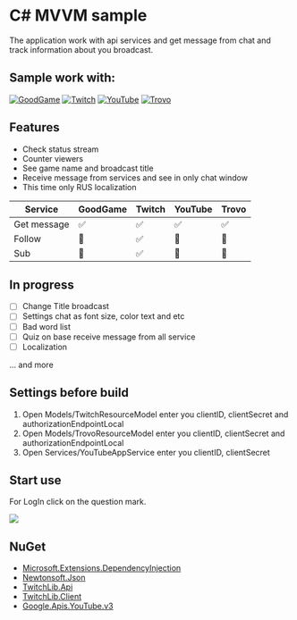 # C# MVVM sample
The application work with api services and get message from chat and track information about you broadcast.

## Sample work with:
[![GoodGame](https://xaarrus.github.io/Blog/img/ico/igg.png)](https://goodgame.ru/) [![Twitch](https://xaarrus.github.io/Blog/img/ico/itw.png)](https://twitch.tv/) [![YouTube](https://xaarrus.github.io/Blog/img/ico/iyt.png)](https://youtube.com/) [![Trovo](https://cdn.discordapp.com/attachments/354939174165544961/962381856345583696/i-trovo.png)](https://trovo.live)

## Features
* Check status stream
* Counter viewers
* See game name and broadcast title
* Receive message from services and see in only chat window
* This time only RUS localization


| Service | GoodGame | Twitch | YouTube | Trovo |
|-|-|-|-|-|
| Get message | :white_check_mark: | :white_check_mark: | :white_check_mark: | :white_check_mark: |
| Follow | :black_square_button: | :white_check_mark: |:black_square_button: | :black_square_button: |
| Sub | :black_square_button: | :white_check_mark:|:black_square_button: | :black_square_button: |

## In progress
- [ ] Change Title broadcast
- [ ] Settings chat as font size, color text and etc
- [ ] Bad word list
- [ ] Quiz on base receive message from all service
- [ ] Localization

... and more

## Settings before build
1. Open Models/TwitchResourceModel enter you clientID, clientSecret and authorizationEndpointLocal
2. Open Models/TrovoResourceModel enter you clientID, clientSecret and authorizationEndpointLocal
3. Open Services/YouTubeAppService enter you clientID, clientSecret

## Start use
For LogIn click on the question mark.

![](https://cdn.discordapp.com/attachments/354939174165544961/962382981551497267/unknown.png)

## NuGet
* [Microsoft.Extensions.DependencyInjection](https://dot.net)
* [Newtonsoft.Json](https://www.newtonsoft.com/json/)
* [TwitchLib.Api](https://github.com/TwitchLib/TwitchLib.Api)
* [TwitchLib.Client](https://github.com/TwitchLib/TwitchLib.Client)
* [Google.Apis.YouTube.v3](https://github.com/googleapis/google-api-dotnet-client)
